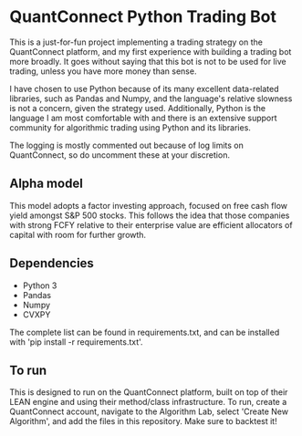 # QuantConnect Python Trading Bot

This is a just-for-fun project implementing a trading strategy on the QuantConnect platform, and my first experience with building a trading bot more broadly. It goes without saying that this bot is not to be used for live trading, unless you have more money than sense. 

I have chosen to use Python because of its many excellent data-related libraries, such as Pandas and Numpy, and the language's relative slowness is not a concern, given the strategy used. Additionally, Python is the language I am most comfortable with and there is an extensive support community for algorithmic trading using Python and its libraries.

The logging is mostly commented out because of log limits on QuantConnect, so do uncomment these at your discretion. 

## Alpha model

This model adopts a factor investing approach, focused on free cash flow yield amongst S&P 500 stocks. This follows the idea that those companies with strong FCFY relative to their enterprise value are efficient allocators of capital with room for further growth. 

## Dependencies

- Python 3
- Pandas
- Numpy
- CVXPY

The complete list can be found in requirements.txt, and can be installed with 'pip install -r requirements.txt'.

## To run

This is designed to run on the QuantConnect platform, built on top of their LEAN engine and using their method/class infrastructure. To run, create a QuantConnect account, navigate to the Algorithm Lab, select 'Create New Algorithm', and add the files in this repository. Make sure to backtest it!
